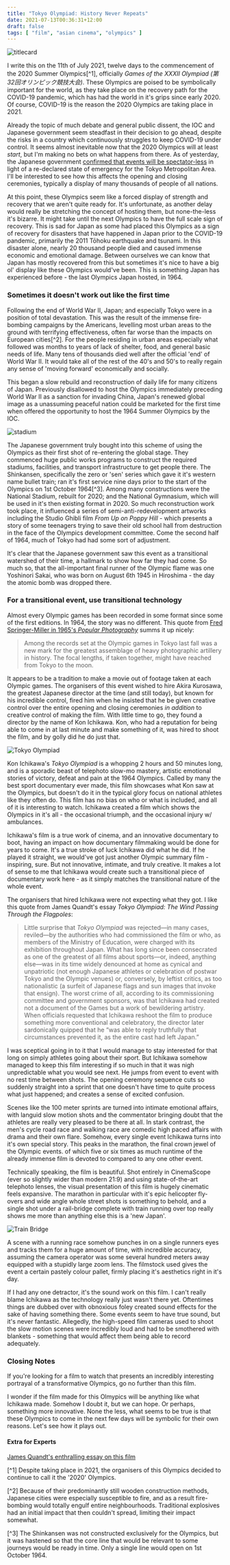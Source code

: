 ```yaml
---
title: "Tokyo Olympiad: History Never Repeats"
date: 2021-07-13T00:36:31+12:00
draft: false
tags: [ "film", "asian cinema", "olympics" ]
---
```


![titlecard](/images/tokyologo.png)

I write this on the 11th of July 2021, twelve days to the commencement of the 2020 Summer Olympics[^1], officially *Games of the XXXII Olympiad (第32回オリンピック競技大会)*. These Olympics are poised to be symbolically important for the world, as they take place on the recovery path for the COVID-19 pandemic, which has had the world in it's grips since early 2020. Of course, COVID-19 is the reason the 2020 Olympics are taking place in 2021.

Already the topic of much debate and general public dissent, the IOC and Japanese government seem steadfast in their decision to go ahead, despite the risks in a country which continuously struggles to keep COVID-19 under control. It seems almost inevitable now that the 2020 Olympics will at least *start*, but I'm making no bets on what happens from there. As of yesterday, the Japanese government [confirmed that events will be spectator-less](https://www.rnz.co.nz/news/sport/446508/olympics-tokyo-bans-spectators-amid-covid-19-emergency) in light of a re-declared state of emergency for the Tokyo Metropolitan Area. I'll be interested to see how this affects the opening and closing ceremonies, typically a display of many thousands of people of all nations.

At this point, these Olympics seem like a forced display of strength and recovery that we aren't quite ready for. It's unfortunate, as another delay would really be stretching the concept of hosting them, but none-the-less it's bizarre. It might take until the next Olympics to have the full scale sign of recovery. This is sad for Japan as some had placed this Olympics as a sign of recovery for disasters that have happened in Japan prior to the COVID-19 pandemic, primarily the 2011 Tōhoku earthquake and tsunami. In this disaster alone, nearly 20 thousand people died and caused immense economic and emotional damage. Between ourselves we can know that Japan has mostly recovered from this but sometimes it's nice to have a big ol' display like these Olympics would've been. This is something Japan has experienced before - the last Olympics Japan hosted, in 1964.

### Sometimes it doesn't work out like the first time

Following the end of World War II, Japan; and especially Tokyo were in a position of total devastation. This was the result of the immense fire-bombing campaigns by the Americans, levelling most urban areas to the ground with terrifying effectiveness, often far worse than the impacts on European cities[^2]. For the people residing in urban areas especially what followed was months to years of lack of shelter, food, and general basic needs of life. Many tens of thousands died well after the official 'end' of World War II. It would take all of the rest of the 40's and 50's to really regain any sense of 'moving forward' economically and socially. 

This began a slow rebuild and reconstruction of daily life for many citizens of Japan. Previously disallowed to host the Olympics immediately preceding World War II as a sanction for invading China, Japan's renewed global image as a unassuming peaceful nation could be marketed for the first time when offered the opportunity to host the 1964 Summer Olympics by the IOC.

![stadium](/images/stadium.jpg)

The Japanese government truly bought into this scheme of using the Olympics as their first shot of re-entering the global stage. They commenced huge public works programs to construct the required stadiums, facilities, and transport infrastructure to get people there. The Shinkansen, specifically the zero or 'sen' series which gave it it's western name bullet train; ran it's first service nine days prior to the start of the Olympics on 1st October 1964[^3]. Among many constructions were the National Stadium, rebuilt for 2020; and the National Gymnasium, which will be used in it's then existing format in 2020. So much reconstruction work took place, it influenced a series of semi-anti-redevelopment artworks including the Studio Ghibli film *From Up on Poppy Hill* - which presents a story of some teenagers trying to save their old school hall from destruction in the face of the Olympics development committee. Come the second half of 1964, much of Tokyo had had some sort of adjustment.

It's clear that the Japanese government saw this event as a transitional watershed of their time, a hallmark to show how far they had come. So much so, that the all-important final runner of the Olympic flame was one Yoshinori Sakai, who was born on August 6th 1945 in Hiroshima - the day the atomic bomb was dropped there.

### For a transitional event, use transitional technology

Almost every Olympic games has been recorded in some format since some of the first editions. In 1964, the story was no different. This quote from [Fred Springer-Miller in 1965's *Popular Photography*](https://web.archive.org/web/20120718045333/http://basepath.com/Photography/SpotmaticReview.html) summs it up nicely:

> Among the records set at the Olympic games in Tokyo last fall was a new mark for the greatest assemblage of heavy photographic artillery in history. The focal lengths, if taken together, might have reached from Tokyo to the moon.

It appears to be a tradition to make a movie out of footage taken at each Olympic games. The organisers of this event wished to hire Akira Kurosawa, the greatest Japanese director at the time (and still today), but known for his incredible control, fired him when he insisted that he be given creative control over the entire opening and closing ceremonies *in addition* to creative control of making the film. With little time to go, they found a director by the name of Kon Ichikawa. Kon, who had a reputation for being able to come in at last minute and make something of it, was hired to shoot the film, and by golly did he do just that.

![Tokyo Olympiad](/images/titlecard.jpg)

Kon Ichikawa's *Tokyo Olympiad* is a whopping 2 hours and 50 minutes long, and is a sporadic beast of telephoto slow-mo mastery, artistic emotional stories of victory, defeat and pain at the 1964 Olympics. Called by many the best sport documentary ever made, this film showcases what Kon saw at the Olympics, but doesn't do it in the typical glory focus on national athletes like they often do. This film has no bias on who or what is included, and all of it is interesting to watch. Ichikawa created a film which shows the Olympics in it's all - the occasional triumph, and the occasional injury w/ ambulances.

Ichikawa's film is a true work of cinema, and an innovative documentary to boot, having an impact on how documentary filmmaking would be done for years to come. It's a true stroke of luck Ichikawa did what he did. If he played it straight, we would've got just another Olympic summary film - inspiring, sure. But not innovative, intimate, and truly creative. It makes a lot of sense to me that Ichikawa would create such a transitional piece of documentary work here - as it simply matches the transitional nature of the whole event.  

The organisers that hired Ichikawa were not expecting what they got. I like this quote from James Quandt's essay *Tokyo Olympiad: The Wind Passing Through the Flagpoles*:

> Little surprise that _Tokyo Olympiad_ was rejected—in many cases, reviled—by the authorities who had commissioned the film or who, as members of the Ministry of Education, were charged with its exhibition throughout Japan. What has long since been consecrated as one of the greatest of all films about sports—or, indeed, anything else—was in its time widely denounced at home as cynical and unpatriotic (not enough Japanese athletes or celebration of postwar Tokyo and the Olympic venues) or, conversely, by leftist critics, as too nationalistic (a surfeit of Japanese flags and sun images that invoke that ensign). The worst crime of all, according to its commissioning committee and government sponsors, was that Ichikawa had created not a document of the Games but a work of bewildering artistry. When officials requested that Ichikawa reshoot the film to produce something more conventional and celebratory, the director later sardonically quipped that he “was able to reply truthfully that circumstances prevented it, as the entire cast had left Japan.”

I was sceptical going in to it that I would manage to stay interested for that long on simply athletes going about their sport. But Ichikawa somehow managed to keep this film interesting if so much in that it was nigh unpredictable what you would see next. He jumps from event to event with no rest time between shots. The opening ceremony sequence cuts so suddenly straight into a sprint that one doesn't have time to quite process what just happened; and creates a sense of excited confusion.

Scenes like the 100 meter sprints are turned into intimate emotional affairs, with languid slow motion shots and the commentator bringing doubt that the athletes are really very pleased to be there at all. In stark contrast, the men's cycle road race and walking race are comedic high paced affairs with drama and their own flare. Somehow, every single event Ichikawa turns into it's own special story. This peaks in the marathon, the final crown jewel of the Olympic events. of which five or six times as much runtime of the already immense film is devoted to compared to any one other event.

Technically speaking, the film is beautiful. Shot entirely in CinemaScope (ever so slightly wider than modern 21:9) and using state-of-the-art telephoto lenses, the visual presentation of this film is hugely cinematic feels expansive. The marathon in particular with it's epic helicopter fly-overs and wide angle whole street shots is something to behold, and a single shot under a rail-bridge complete with train running over top really shows me more than anything else this is a 'new Japan'.

![Train Bridge](/images/trainbridge.jpg)

A scene with a running race somehow punches in on a single runners eyes and tracks them for a huge amount of time, with incredible accuracy, assuming the camera operator was some several hundred meters away equipped with a stupidly large zoom lens. The filmstock used gives the event a certain pastely colour pallet, firmly placing it's aesthetics right in it's day.

If I had any one detractor, it's the sound work on this film. I can't really blame Ichikawa as the technology really just wasn't there yet. Oftentimes things are dubbed over with obnoxious foley created sound effects for the sake of having something there. Some events seem to have true sound, but it's never fantastic. Allegedly, the high-speed film cameras used to shoot the slow motion scenes were incredibly loud and had to be smothered with blankets - something that would affect them being able to record adequately.

### Closing Notes

If you're looking for a film to watch that presents an incredibly interesting portrayal of a transformative Olympics, go no further than this film.

I wonder if the film made for this Olmypics will be anything like what Ichikawa made. Somehow I doubt it, but we can hope. Or perhaps, something more innovative. None the less, what seems to be true is that these Olympics to come in the next few days will be symbolic for their own reasons. Let's see how it plays out.

#### Extra for Experts

[James Quandt's enthralling essay on this film](https://www.criterion.com/current/posts/6994-tokyo-olympiad-the-wind-passing-through-the-flagpoles)

[^1] Despite taking place in 2021, the organisers of this Olympics decided to continue to call it the '2020' Olympics.

[^2] Because of their predominantly still wooden construction methods, Japanese cities were especially susceptible to fire, and as a result fire-bombing would totally engulf entire neighbourhoods. Traditional explosives had an initial impact that then couldn't spread, limiting their impact somewhat.

[^3] The Shinkansen was not constructed exclusively for the Olympics, but it was hastened so that the core line that would be relevant to some journeys would be ready in time. Only a single line would open on 1st October 1964.